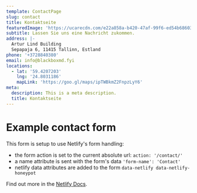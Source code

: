 ```yaml
---
template: ContactPage
slug: contact
title: Kontaktseite
featuredImage: 'https://ucarecdn.com/e22a858a-b420-47af-99f6-ed54b6860333/'
subtitle: Lassen Sie uns eine Nachricht zukommen.
address: |-
  Artur Lind Building
  Sepapaja 6, 11415 Tallinn, Estland
phone: '+3728840380'
email: info@blackboxmd.fyi
locations:
  - lat: '59.4207203'
    lng: '24.8031186'
    mapLink: 'https://goo.gl/maps/ipTWBkmZ2FnpzLyY6'
meta:
  description: This is a meta description.
  title: Kontaktseite
---
```


# Example contact form

This form is setup to use Netlify's form handling:

- the form action is set to the current absolute url: `action: '/contact/'`
- a name attribute is sent with the form's data `'form-name': 'Contact'`
- netlify data attributes are added to the form `data-netlify data-netlify-honeypot`

Find out more in the [Netlify Docs](https://www.netlify.com/docs/form-handling/).
